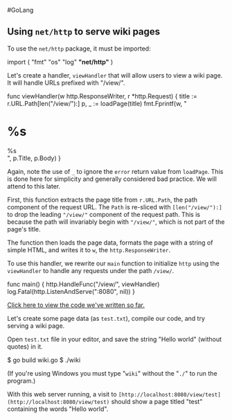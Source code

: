 #GoLang 
## Using `net/http` to serve wiki pages

To use the `net/http` package, it must be imported:

import (
	"fmt"
	"os"
	"log"
	**"net/http"**
)

Let's create a handler, `viewHandler` that will allow users to view a wiki page. It will handle URLs prefixed with "/view/".

func viewHandler(w http.ResponseWriter, r *http.Request) {
    title := r.URL.Path[len("/view/"):]
    p, _ := loadPage(title)
    fmt.Fprintf(w, "<h1>%s</h1><div>%s</div>", p.Title, p.Body)
}

Again, note the use of `_` to ignore the `error` return value from `loadPage`. This is done here for simplicity and generally considered bad practice. We will attend to this later.

First, this function extracts the page title from `r.URL.Path`, the path component of the request URL. The `Path` is re-sliced with `[len("/view/"):]` to drop the leading `"/view/"` component of the request path. This is because the path will invariably begin with `"/view/"`, which is not part of the page's title.

The function then loads the page data, formats the page with a string of simple HTML, and writes it to `w`, the `http.ResponseWriter`.

To use this handler, we rewrite our `main` function to initialize `http` using the `viewHandler` to handle any requests under the path `/view/`.

func main() {
    http.HandleFunc("/view/", viewHandler)
    log.Fatal(http.ListenAndServe(":8080", nil))
}

[Click here to view the code we've written so far.](https://go.dev/doc/articles/wiki/part2.go)

Let's create some page data (as `test.txt`), compile our code, and try serving a wiki page.

Open `test.txt` file in your editor, and save the string "Hello world" (without quotes) in it.

$ go build wiki.go
$ ./wiki

(If you're using Windows you must type "`wiki`" without the "`./`" to run the program.)

With this web server running, a visit to `[http://localhost:8080/view/test](http://localhost:8080/view/test)` should show a page titled "test" containing the words "Hello world".